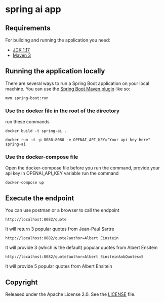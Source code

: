 # spring ai app

## Requirements

For building and running the application you need:

- [JDK 1.17]([http://www.oracle.com/technetwork/java/javase/downloads/jdk8-downloads-2133151.html](https://www.oracle.com/java/technologies/javase/jdk17-archive-downloads.html))
- [Maven 3](https://maven.apache.org)

## Running the application locally

There are several ways to run a Spring Boot application on your local machine. You can use the [Spring Boot Maven plugin](https://docs.spring.io/spring-boot/docs/current/reference/html/build-tool-plugins-maven-plugin.html) like so:

```shell
mvn spring-boot:run
```

### Use the docker file in the root of the directory
run these commands

 ```shell
docker build -t spring-ai .
```

```shell
docker run -d -p 8080:8080 -e OPENAI_API_KEY="Your api key here" spring-ai
```

### Use the docker-compose file
Open the docker-compose file
before you run the command, provide your api key in OPENAI_API_KEY variable
run the command 

```shell
docker-compose up
```

## Execute the endpoint

You can use postman or a browser to call the endpoint

```shell
http://localhost:8082/quote
```
It will return 3 popular quotes from Jean-Paul Sartre

```shell
http://localhost:8082/quote?author=Albert Einstein
```
It will provide 3 (which is the default) popular quotes from Albert Ensitein

```shell
http://localhost:8082/quote?author=Albert Einstein&nbQuotes=5
```
It will provide 5 popular quotes from Albert Ensitein


## Copyright

Released under the Apache License 2.0. See the [LICENSE](https://github.com/codecentric/springboot-sample-app/blob/master/LICENSE) file.
